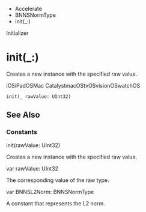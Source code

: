 

- Accelerate
- BNNSNormType
-  init(\_:) 

Initializer

# init(\_:)

Creates a new instance with the specified raw value.

iOSiPadOSMac CatalystmacOStvOSvisionOSwatchOS

``` source
init(_ rawValue: UInt32)
```

## See Also

### Constants

init(rawValue: UInt32)

Creates a new instance with the specified raw value.

var rawValue: UInt32

The corresponding value of the raw type.

var BNNSL2Norm: BNNSNormType

A constant that represents the L2 norm.

